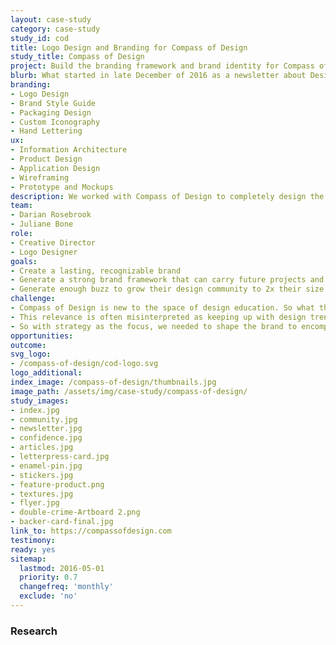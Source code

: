 ```yaml
---
layout: case-study
category: case-study
study_id: cod
title: Logo Design and Branding for Compass of Design
study_title: Compass of Design
project: Build the branding framework and brand identity for Compass of Design — A designer resource platform
blurb: What started in late December of 2016 as a newsletter about Designing with confidence, Compass of Design started to grow past the short blurbs of confidence tips for designers. Here's how we helped scale the project to grow beyond it's first inception
branding:
- Logo Design
- Brand Style Guide
- Packaging Design
- Custom Iconography
- Hand Lettering
ux:
- Information Architecture
- Product Design
- Application Design
- Wireframing
- Prototype and Mockups
description: We worked with Compass of Design to completely design the brand experience for new designers looking to level up their skills. This project included digital designs, product and packaging design, with user and brand experience.
team:
- Darian Rosebrook
- Juliane Bone
role:
- Creative Director
- Logo Designer
goals:
- Create a lasting, recognizable brand
- Generate a strong brand framework that can carry future projects and products
- Generate enough buzz to grow their design community to 2x their size
challenge:
- Compass of Design is new to the space of design education. So what they lack in years of having an early ticket, they needed to make up for in relevance.
- This relevance is often misinterpreted as keeping up with design trends, and instead needs to showcase the willingness to experiment, learn, teach, and repeat.
- So with strategy as the focus, we needed to shape the brand to encompass the ability to experiment with the double effect of being able to stay on-brand.
opportunities:
outcome:
svg_logo:
- /compass-of-design/cod-logo.svg
logo_additional:
index_image: /compass-of-design/thumbnails.jpg
image_path: /assets/img/case-study/compass-of-design/
study_images:
- index.jpg
- community.jpg
- newsletter.jpg
- confidence.jpg
- articles.jpg
- letterpress-card.jpg
- enamel-pin.jpg
- stickers.jpg
- feature-product.png
- textures.jpg
- flyer.jpg
- double-crime-Artboard 2.png
- backer-card-final.jpg
link_to: https://compassofdesign.com
testimony:
ready: yes
sitemap:
  lastmod: 2016-05-01
  priority: 0.7
  changefreq: 'monthly'
  exclude: 'no'
---
```

### Research
